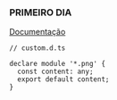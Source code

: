 ### PRIMEIRO DIA

[Documentação](https://www.typescriptlang.org/docs/handbook/namespaces-and-modules.html)

```
// custom.d.ts

declare module '*.png' {
  const content: any;
  export default content;
}
```